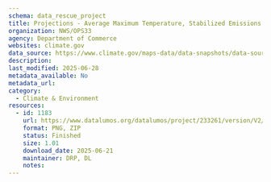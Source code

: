 ```yaml
---
schema: data_rescue_project 
title: Projections - Average Maximum Temperature, Stabilized Emissions
organization: NWS/OPS33
agency: Department of Commerce
websites: climate.gov
data_source: https://www.climate.gov/maps-data/data-snapshots/data-source/projections-average-maximum-temperature-stabilized-emissions
description: 
last_modified: 2025-06-28
metadata_available: No
metadata_url: 
category:
  - Climate & Environment 
resources:
  - id: 1183
    url: https://www.datalumos.org/datalumos/project/233261/version/V2/view
    format: PNG, ZIP
    status: Finished
    size: 1.01
    download_date: 2025-06-21
    maintainer: DRP, DL
    notes: 
---
```

